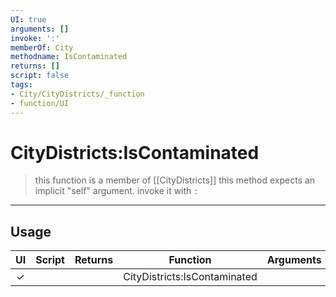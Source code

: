 ```yaml
---
UI: true
arguments: []
invoke: ':'
memberOf: City
methodname: IsContaminated
returns: []
script: false
tags:
- City/CityDistricts/_function
- function/UI
---
```

# CityDistricts:IsContaminated
> this function is a member of [[CityDistricts]]
> this method expects an implicit "self" argument. invoke it with `:`
-----
## Usage
|  UI | Script | Returns | Function | Arguments |
|:---:|:------:|-------:|:--------:|:---------|
|✓| ||CityDistricts:IsContaminated||
